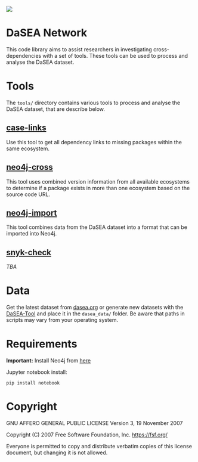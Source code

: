 ![](https://img.shields.io/badge/License-AGPL%20v3-blue.svg)


# DaSEA Network
This code library aims to assist researchers in investigating cross-dependencies with a set of tools. These tools can be used to process and analyse the DaSEA dataset.

# Tools 

The `tools/` directory contains various tools to process and analyse the DaSEA dataset, that are describe below.

## [case-links](https://github.com/DaSEA-project/DaSEA-Network/tree/main/tools/case-links)

Use this tool to get all dependency links to missing packages within the same ecosystem.

## [neo4j-cross](https://github.com/DaSEA-project/DaSEA-Network/tree/main/tools/neo4j-cross)

This tool uses combined version information from all available ecosystems to determine if a package exists in more than one ecosystem based on the source code URL. 

## [neo4j-import](https://github.com/DaSEA-project/DaSEA-Network/tree/main/tools/neo4j-import)

This tool combines data from the DaSEA dataset into a format that can be imported into Neo4j.

## [snyk-check](https://github.com/DaSEA-project/DaSEA-Network/tree/main/tools/snyk-check)

_TBA_

# Data
Get the latest dataset from [dasea.org](https://dasea-project.github.io/DASEA/) or generate new datasets with the [DaSEA-Tool](https://github.com/DaSEA-project/DASEA) and place it in the `dasea_data/` folder. Be aware that paths in scripts may vary from your operating system.

# Requirements

**Important:** Install Neo4j from [here](https://neo4j.com/docs/operations-manual/current/installation/)

Jupyter notebook install:
```
pip install notebook
```



# Copyright
GNU AFFERO GENERAL PUBLIC LICENSE
Version 3, 19 November 2007

Copyright (C) 2007 Free Software Foundation, Inc. <https://fsf.org/> 

Everyone is permitted to copy and distribute verbatim copies of this license document, but changing it is not allowed.
